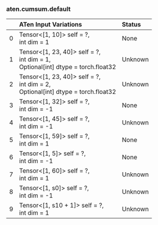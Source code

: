 ### aten.cumsum.default
|    | ATen Input Variations                                                                | Status   |
|---:|:-------------------------------------------------------------------------------------|:---------|
|  0 | Tensor<[1, 10]> self = ?,<br>int dim = 1                                             | None     |
|  1 | Tensor<[1, 23, 40]> self = ?,<br>int dim = 1,<br>Optional[int] dtype = torch.float32 | Unknown  |
|  2 | Tensor<[1, 23, 40]> self = ?,<br>int dim = 2,<br>Optional[int] dtype = torch.float32 | Unknown  |
|  3 | Tensor<[1, 32]> self = ?,<br>int dim = -1                                            | None     |
|  4 | Tensor<[1, 45]> self = ?,<br>int dim = -1                                            | Unknown  |
|  5 | Tensor<[1, 59]> self = ?,<br>int dim = 1                                             | None     |
|  6 | Tensor<[1, 5]> self = ?,<br>int dim = -1                                             | None     |
|  7 | Tensor<[1, 60]> self = ?,<br>int dim = 1                                             | Unknown  |
|  8 | Tensor<[1, s0]> self = ?,<br>int dim = -1                                            | Unknown  |
|  9 | Tensor<[1, s10 + 1]> self = ?,<br>int dim = 1                                        | Unknown  |

